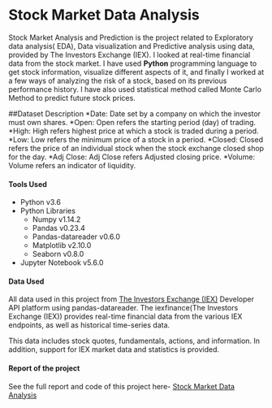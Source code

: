 # Stock Market Data Analysis
Stock Market Analysis and Prediction is the project related to Exploratory data analysis(
EDA), Data visualization and Predictive analysis using data, provided by The Investors Exchange (IEX). I looked at real-time financial data from the stock market. I have used **Python** programming language to get stock information, visualize different aspects of it, and finally I worked at a few ways of analyzing the risk of a stock, based on its previous performance history. I have also used statistical method called Monte Carlo Method to predict future stock prices.

##Dataset Description
 *Date: Date set by a company on which the investor must own shares.
 *Open: Open refers the starting period (day) of trading.
 *High: High refers highest price at which a stock is traded during a period.
 *Low: Low refers the minimum price of a stock in a period.
 *Closed: Closed refers the price of an individual stock when the stock exchange closed shop for the day.
 *Adj Close: Adj Close refers Adjusted closing price.
 *Volume: Volume refers an indicator of liquidity.

#### Tools Used
* Python v3.6
 * Python Libraries
   * Numpy v1.14.2
   * Pandas v0.23.4
   * Pandas-datareader v0.6.0
   * Matplotlib v2.10.0
   * Seaborn v0.8.0
* Jupyter Notebook v5.6.0

#### Data Used
All data used in this project from [The Investors Exchange (IEX)](https://iextrading.com/apps/stocks/) Developer API platform using pandas-datareader. The iexfinance(The Investors Exchange (IEX)) provides real-time financial data from the various IEX endpoints, as well as historical time-series data.

This data includes stock quotes, fundamentals, actions, and information. In addition, support for IEX market data and statistics is provided.

#### Report of the project
See the full report and code of this project here- <a href="https://nbviewer.jupyter.org/github/anwarcsebd/stock-market-analysis/blob/master/stock-market-analysis.ipynb" target="_blank">Stock Market Data Analysis</a>
